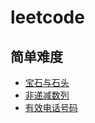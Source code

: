 # leetcode
## 简单难度
* [宝石与石头](https://github.com/woai3c/leetcode/blob/master/easy/jewels-and-stones.md)
* [非递减数列](https://github.com/woai3c/leetcode/blob/master/easy/non-decreasing-array.md)
* [有效电话号码](https://github.com/woai3c/leetcode/blob/master/easy/valid-phone-numbers.md)
